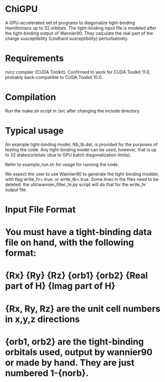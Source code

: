 # ChiGPU
A GPU-accelerated set of programs to diagonalize tight-binding Hamiltonians up to 32 orbitals. The tight-binding input file is modeled after the tight-binding output of Wannier90. They calculate the real part of the charge susceptibility (Lindhard susceptibility) perturbatively.

# Requirements
nvcc compiler (CUDA Toolkit). Confirmed to work for CUDA Toolkit 11.0, probably back-compatible to CUDA Toolkit 10.0.

# Compilation
Run the make.sh script in /src after changing the include directory. 

# Typical usage
An example tight-binding model, Nb_tb.dat, is provided for the purposes of testing the code. Any tight-binding model can be used, however, that is up to 32 states/orbitals (due to GPU batch diagonalization limits). 

Refer to example_run.sh for usage for running the code.

We expect the user to use Wannier90 to generate the tight-binding moddel, with flag write_hr=.true. or write_tb=.true. Some lines in the files need to be deleted; the util/wannier_filter_hr.py script will do that for the write_hr output file. 

# Input File Format

# You must have a tight-binding data file on hand, with the following format:
# {Rx} {Ry} {Rz} {orb1} {orb2} {Real part of H} {Imag part of H}

# {Rx, Ry, Rz} are the unit cell numbers in x,y,z directions
# {orb1, orb2} are the tight-binding orbitals used, output by wannier90 or made by hand. They are just numbered 1-{norb}.

